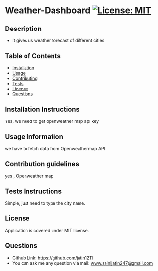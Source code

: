 
  # Weather-Dashboard    [![License: MIT](https://img.shields.io/badge/License-MIT-yellow.svg)](https://opensource.org/licenses/MIT)
  ## Description
  * It gives us weather forecast of different cities.
  ## Table of Contents
  * [Installation](#installation-instructions)
  * [Usage](#usage-information)
  * [Contributing](#contribution-guidelines)
  * [Tests](#tests-instructions)
  * [License](#license)
  * [Questions](#questions)
  
  ## Installation Instructions
  Yes, we need to get openweather map api key
  ## Usage Information
  we have to fetch data from Openweathermap API
  ## Contribution guidelines
  yes , Openweather map
  ## Tests Instructions
  Simple, just need to type the city name.
  ## License
  Application is covered under MIT license.
  
  ## Questions
  * Github Link: https://github.com/jatin1211
  * You can ask me any question via mail: www.sainijatin247@gmail.com
     
  